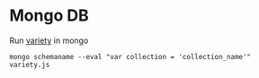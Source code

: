 # Mongo DB

Run [variety](https://github.com/variety/variety) in mongo

```
mongo schemaname --eval "var collection = 'collection_name'" variety.js
```

